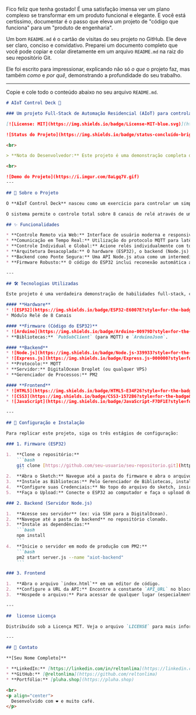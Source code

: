 Fico feliz que tenha gostado\! É uma satisfação imensa ver um plano complexo se transformar em um produto funcional e elegante. E você está certíssimo, documentar é o passo que eleva um projeto de "código que funciona" para um "produto de engenharia".

Um bom `README.md` é o cartão de visitas do seu projeto no GitHub. Ele deve ser claro, conciso e convidativo. Preparei um documento completo que você pode copiar e colar diretamente em um arquivo `README.md` na raiz do seu repositório Git.

Ele foi escrito para impressionar, explicando não só *o que* o projeto faz, mas também *como* e *por quê*, demonstrando a profundidade do seu trabalho.

-----

Copie e cole todo o conteúdo abaixo no seu arquivo `README.md`.

````markdown
# AIoT Control Deck 🚀

### Um projeto Full-Stack de Automação Residencial (AIoT) para controlar um módulo de 8 relés via web, do ESP32 à nuvem.

[![License: MIT](https://img.shields.io/badge/License-MIT-blue.svg)](https://opensource.org/licenses/MIT)

![Status do Projeto](https://img.shields.io/badge/status-concluído-brightgreen)

<br>

> **Nota do Desenvolvedor:** Este projeto é uma demonstração completa do ciclo de vida de um produto de Internet das Coisas (IoT), desde a programação de baixo nível de um microcontrolador até a criação de uma API na nuvem e uma interface de usuário moderna e responsiva.

<br>

![Demo do Projeto](https://i.imgur.com/8aLgq7V.gif) 
---

## 📖 Sobre o Projeto

O **AIoT Control Deck** nasceu como um exercício para controlar um simples módulo de relés via porta serial. Ao longo do seu desenvolvimento, evoluiu para uma aplicação full-stack robusta, incorporando as melhores práticas da indústria para projetos de IoT.

O sistema permite o controle total sobre 8 canais de relé através de uma interface web elegante, acessível por qualquer navegador em um desktop ou smartphone. A comunicação entre o hardware e a nuvem é feita em tempo real utilizando o protocolo MQTT, garantindo respostas instantâneas e baixo consumo de dados.

## ✨ Funcionalidades

* **Controle Remoto via Web:** Interface de usuário moderna e responsiva para controlar dispositivos de qualquer lugar.
* **Comunicação em Tempo Real:** Utilização do protocolo MQTT para latência ultrabaixa entre o comando e a ação.
* **Controle Individual e Global:** Acione relés individualmente com toggles intuitivos ou todos de uma vez com os botões "Ligar Todos" / "Desligar Todos".
* **Arquitetura Desacoplada:** O hardware (ESP32), o backend (Node.js) e o frontend (HTML/CSS/JS) são totalmente independentes, comunicando-se através de um broker central.
* **Backend como Ponte Segura:** Uma API Node.js atua como um intermediário seguro, recebendo requisições web e traduzindo-as para o protocolo MQTT.
* **Firmware Robusto:** O código do ESP32 inclui reconexão automática ao Wi-Fi e ao broker MQTT, garantindo que o dispositivo permaneça online.

---

## 🛠️ Tecnologias Utilizadas

Este projeto é uma verdadeira demonstração de habilidades full-stack, combinando hardware, nuvem e desenvolvimento web.

#### **Hardware**
* ![ESP32](https://img.shields.io/badge/ESP32-E6007E?style=for-the-badge&logo=espressif&logoColor=white)
* Módulo Relé de 8 Canais

#### **Firmware (Código do ESP32)**
* ![Arduino](https://img.shields.io/badge/Arduino-00979D?style=for-the-badge&logo=arduino&logoColor=white)
* **Bibliotecas:** `PubSubClient` (para MQTT) e `ArduinoJson`.

#### **Backend**
* ![Node.js](https://img.shields.io/badge/Node.js-339933?style=for-the-badge&logo=nodedotjs&logoColor=white)
* ![Express.js](https://img.shields.io/badge/Express.js-000000?style=for-the-badge&logo=express&logoColor=white)
* **Protocolo:** MQTT
* **Servidor:** DigitalOcean Droplet (ou qualquer VPS)
* **Gerenciador de Processos:** PM2

#### **Frontend**
* ![HTML5](https://img.shields.io/badge/HTML5-E34F26?style=for-the-badge&logo=html5&logoColor=white)
* ![CSS3](https://img.shields.io/badge/CSS3-1572B6?style=for-the-badge&logo=css3&logoColor=white)
* ![JavaScript](https://img.shields.io/badge/JavaScript-F7DF1E?style=for-the-badge&logo=javascript&logoColor=black)

---

## 🚀 Configuração e Instalação

Para replicar este projeto, siga os três estágios de configuração:

### 1. Firmware (ESP32)

1.  **Clone o repositório:**
    ```bash
    git clone [https://github.com/seu-usuario/seu-repositorio.git](https://github.com/seu-usuario/seu-repositorio.git)
    ```
2.  **Abra o Sketch:** Navegue até a pasta do firmware e abra o arquivo `.ino` na Arduino IDE.
3.  **Instale as Bibliotecas:** Pelo Gerenciador de Bibliotecas, instale `PubSubClient` e `ArduinoJson`.
4.  **Configure suas Credenciais:** No topo do arquivo do sketch, insira o nome (`ssid`) e a senha (`password`) da sua rede Wi-Fi.
5.  **Faça o Upload:** Conecte o ESP32 ao computador e faça o upload do código. Abra o Monitor Serial para verificar os logs de conexão.

### 2. Backend (Servidor Node.js)

1.  **Acesse seu servidor** (ex: via SSH para a DigitalOcean).
2.  **Navegue até a pasta do backend** no repositório clonado.
3.  **Instale as dependências:**
    ```bash
    npm install
    ```
4.  **Inicie o servidor em modo de produção com PM2:**
    ```bash
    pm2 start server.js --name "aiot-backend"
    ```

### 3. Frontend

1.  **Abra o arquivo `index.html`** em um editor de código.
2.  **Configure a URL da API:** Encontre a constante `API_URL` no bloco `<script>` e substitua o valor `'http://IP_DO_SEU_SERVIDOR:3000'` pelo endereço IP público do seu servidor.
3.  **Hospede o arquivo:** Para acessar de qualquer lugar (especialmente do celular), hospede o arquivo `index.html` em um servidor web (pode ser no mesmo Droplet com Nginx/Apache) ou use um serviço como Netlify, Vercel ou GitHub Pages.

---

##  license Licença

Distribuído sob a Licença MIT. Veja o arquivo `LICENSE` para mais informações.

---

## 👤 Contato

**[Seu Nome Completo]**

* **LinkedIn:** [https://linkedin.com/in/reltonlima](https://linkedin.com/in/reltonfidelis)
* **GitHub:** [@reltonlima](https://github.com/reltonlima)
* **Portfólio:** [pluha.shop](https://pluha.shop)

<br>
<p align="center">
  Desenvolvido com ❤️ e muito café.
</p>
````